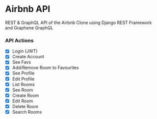 # Airbnb API

REST & GraphQL API of the Airbnb Clone using Django REST Framework and Graphene GraphQL

### API Actions

- [x] Login (JWT)
- [x] Create Account
- [x] See Favs
- [x] Add/Remove Room to Favourites
- [x] See Profile
- [x] Edit Profile
- [x] List Rooms
- [x] See Room
- [x] Create Room
- [x] Edit Room
- [x] Delete Room
- [x] Search Rooms
